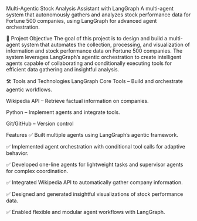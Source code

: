 Multi-Agentic Stock Analysis Assistant with LangGraph
A multi-agent system that autonomously gathers and analyzes stock performance data for Fortune 500 companies, using LangGraph for advanced agent orchestration.

🎯 Project Objective
The goal of this project is to design and build a multi-agent system that automates the collection, processing, and visualization of information and stock performance data on Fortune 500 companies. The system leverages LangGraph’s agentic orchestration to create intelligent agents capable of collaborating and conditionally executing tools for efficient data gathering and insightful analysis.

🛠️ Tools and Technologies
LangGraph Core Tools – Build and orchestrate agentic workflows.

Wikipedia API – Retrieve factual information on companies.

Python – Implement agents and integrate tools.

Git/GitHub – Version control 

Features
✅ Built multiple agents using LangGraph’s agentic framework.

✅ Implemented agent orchestration with conditional tool calls for adaptive behavior.

✅ Developed one-line agents for lightweight tasks and supervisor agents for complex coordination.

✅ Integrated Wikipedia API to automatically gather company information.

✅ Designed and generated insightful visualizations of stock performance data.

✅ Enabled flexible and modular agent workflows with LangGraph.

